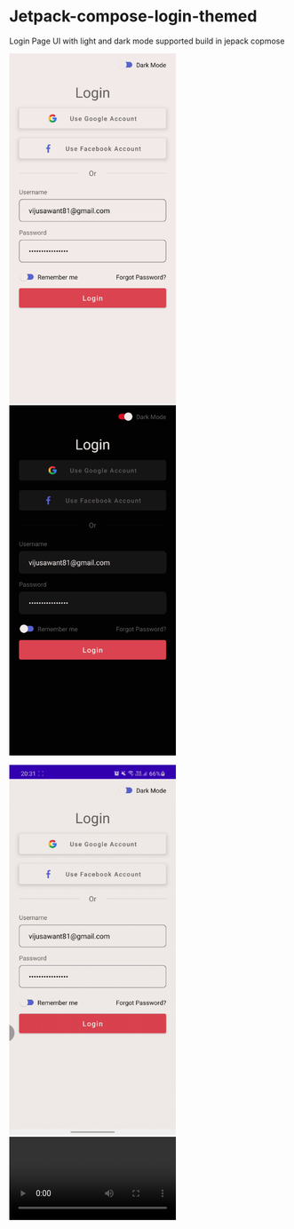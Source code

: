 # Jetpack-compose-login-themed
Login Page UI with light and dark mode supported build in jepack copmose

<img src="./raw/light.png" width="300">   <img src="./raw/dark.png" width="300"> </br >

<img src="./raw/video.gif" width="300">

<video src="./raw/video.gif" width="300">
